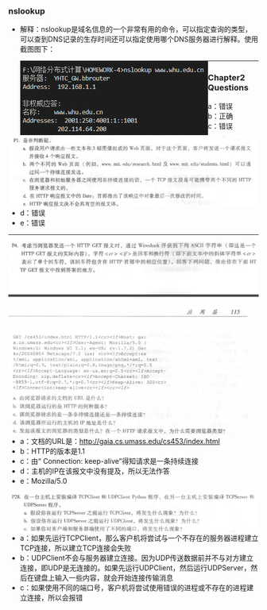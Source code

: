 ### nslookup

- 解释：nslookup是域名信息的一个非常有用的命令，可以指定查询的类型，可以查到DNS记录的生存时间还可以指定使用哪个DNS服务器进行解释。使用截图图下：

  <img src="./src/nslookup.png" style="float:left"/>



******

### Chapter2 Questions

<img src="./src/p1.png" style="float:left"/>

- a：错误
- b：正确
- c：错误
- d：错误
- e：错误

******

<img src="./src/p4.png" style="float:left"/>

- a：文档的URL是：http://gaia.cs.umass.edu/cs453/index.html
- b：HTTP的版本是1.1
- c：由“ Connection: keep-alive”得知请求是一条持续连接
- d：主机的IP在该报文中没有提及，所以无法作答
- e：Mozilla/5.0

<img src="./src/p28.png" style="float:left"/>

- a：如果先运行TCPClient，那么客户机将尝试与一个不存在的服务器进程建立TCP连接，所以建立TCP连接会失败
- b：UDPClient不会与服务器建立连接。因为UDP传送数据前并不与对方建立连接，即UDP是无连接的。如果先运行UDPClient，然后运行UDPServer，然后在键盘上输入一些内容，就会开始连接传输消息
- c：如果使用不同的端口号，客户机将尝试使用错误的进程或不存在的进程建立连接，所以会报错